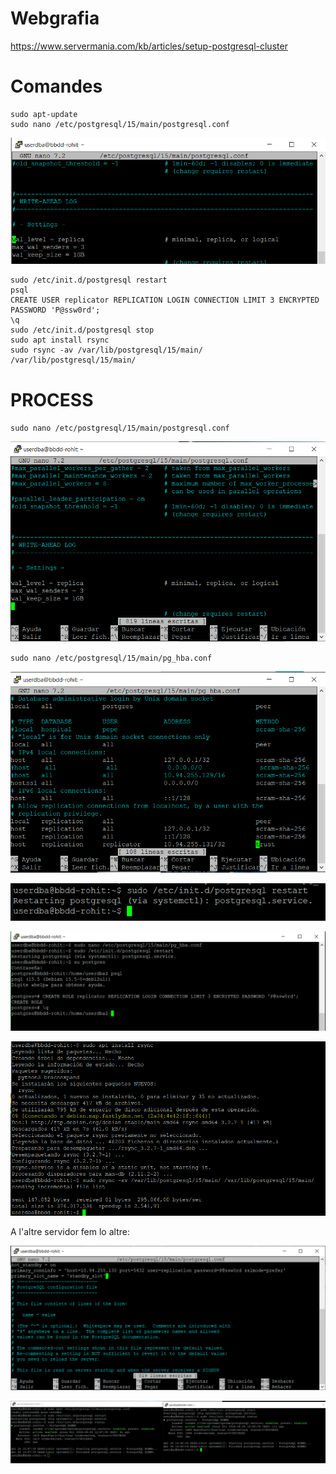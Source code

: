 # Webgrafia
https://www.servermania.com/kb/articles/setup-postgresql-cluster

# Comandes

```
sudo apt-update
sudo nano /etc/postgresql/15/main/postgresql.conf
```
![1714139307851](image/node_replication/1714139307851.png)

```
sudo /etc/init.d/postgresql restart
psql
CREATE USER replicator REPLICATION LOGIN CONNECTION LIMIT 3 ENCRYPTED PASSWORD 'P@ssw0rd';
\q
sudo /etc/init.d/postgresql stop
sudo apt install rsync
sudo rsync -av /var/lib/postgresql/15/main/ /var/lib/postgresql/15/main/
```

# PROCESS

`sudo nano /etc/postgresql/15/main/postgresql.conf`

![1714141394336](image/node_replication/1714141394336.png)

`sudo nano /etc/postgresql/15/main/pg_hba.conf`

![1714141605956](image/node_replication/1714141605956.png)

![1714141764688](image/node_replication/1714141764688.png)

![1714141932942](image/node_replication/1714141932942.png)

![1714142133726](image/node_replication/1714142133726.png)

A l'altre servidor fem lo altre:

![1714142522857](image/node_replication/1714142522857.png)

![1714142903739](image/node_replication/1714142903739.png)




